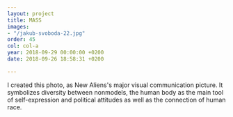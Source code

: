```yaml
---
layout: project
title: MASS
images:
- "/jakub-svoboda-22.jpg"
order: 45
col: col-a
year: 2018-09-29 00:00:00 +0200
date: 2018-09-26 18:58:31 +0200

---
```

I created this photo, as New Aliens's major visual communication picture. It symbolizes diversity between nonmodels, the human body as the main tool of self-expression and political attitudes as well as the connection of human race.
